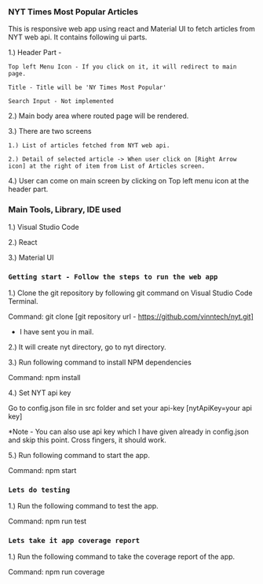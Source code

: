 
### NYT Times Most Popular Articles

This is responsive web app using react and Material UI to fetch articles from NYT web api. It contains following ui parts.

1.) Header Part - 

    Top left Menu Icon - If you click on it, it will redirect to main page.

    Title - Title will be 'NY Times Most Popular'

    Search Input - Not implemented

2.) Main body area where routed page will be rendered.

3.) There are two screens

    1.) List of articles fetched from NYT web api.

    2.) Detail of selected article -> When user click on [Right Arrow icon] at the right of item from List of Articles screen.

4.) User can come on main screen by clicking on Top left menu icon at the header part.

### Main Tools, Library, IDE used

1.) Visual Studio Code

2.) React

3.) Material UI

### `Getting start - Follow the steps to run the web app`

1.) Clone the git repository by following git command on Visual Studio Code Terminal.

Command: git clone [git repository url - https://github.com/vinntech/nyt.git] 

- I have sent you in mail.

2.) It will create nyt directory, go to nyt directory.

3.) Run following command to install NPM dependencies

Command: npm install

4.) Set NYT api key

Go to config.json file in src folder and set your api-key [nytApiKey=your api key]

*Note - You can also use api key which I have given already in config.json and skip this point. Cross fingers, it should work.

5.) Run following command to start the app.

Command: npm start

### `Lets do testing`

1.) Run the following command to test the app.

Command: npm run test

### `Lets take it app coverage report`

1.) Run the following command to take the coverage report of the app.

Command: npm run coverage

